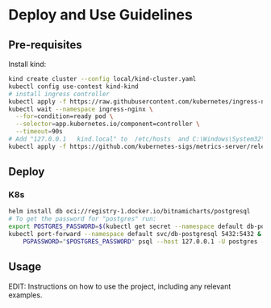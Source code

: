 # Deploy and Use Guidelines

## Pre-requisites

Install kind:
```bash
kind create cluster --config local/kind-cluster.yaml 
kubectl config use-contest kind-kind
# install ingress controller
kubectl apply -f https://raw.githubusercontent.com/kubernetes/ingress-nginx/main/deploy/static/provider/kind/deploy.yaml
kubectl wait --namespace ingress-nginx \
  --for=condition=ready pod \
  --selector=app.kubernetes.io/component=controller \
  --timeout=90s
# Add "127.0.0.1   kind.local" to  /etc/hosts  and C:\Windows\System32\drivers\etc
kubectl apply -f https://github.com/kubernetes-sigs/metrics-server/releases/latest/download/components.yaml
```

## Deploy 

### K8s

```bash
helm install db oci://registry-1.docker.io/bitnamicharts/postgresql
# To get the password for "postgres" run:
export POSTGRES_PASSWORD=$(kubectl get secret --namespace default db-postgresql -o jsonpath="{.data.postgres-password}" | base64 -d)
kubectl port-forward --namespace default svc/db-postgresql 5432:5432 &
    PGPASSWORD="$POSTGRES_PASSWORD" psql --host 127.0.0.1 -U postgres -d postgres -p 5432
```
## Usage

EDIT: Instructions on how to use the project, including any relevant examples.
